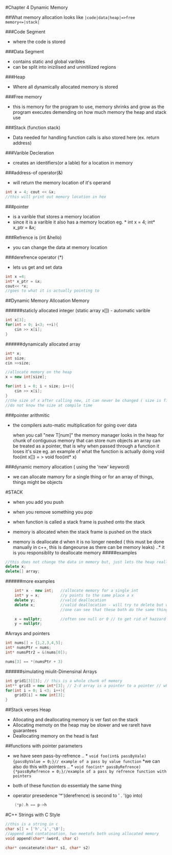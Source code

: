 
#Chapter 4 Dynamic Memory

##What memory allocation looks like
`|code|data|heap|=>free memory<=|stack|`

###Code Segment
* where the code is stored

###Data Segment
* contains static and global varibles
* can be split into inizilised and uninitilized regions

###Heap
* Where all dynamically allocated memory is stored

###Free memory
* this is memory for the program to use, memory shrinks and grow as the program 
executes demending on how much memory the heap and stack use

###Stack (function stack)
* Data needed for handling function calls is also stored here (ex. return address)

###Varible Decleration
* creates an identifiers(or a lable) for a location in memory

###address-of operator(&)
* will return the memory location of it's operand
```c++
int x = 4; cout << &x;
//this will print out memory location in hex
```
###pointer
* is a varible that stores a memory location
* since it is a varible it also has a memory location
eg. <type>*
	int x = 4; int* x_ptr = &x;

###Refrence is (int &hello)
* you can change the data at memory location

###derefrence operator (*)
* lets us get and set data
```c++ 
int x =4;
int* x_ptr = &x;
cout<< *x;
//goes to what it is actually pointing to
```
##Dynamic Memory Allcoation Memory

######staticly allocated integer (static array x[]) - automatic varible

```c++
int x[3];
for(int = 0; i<3; ++i){
	cin >> x[i];
}
```
######dynamically allocated array
```c++
int* x;
int size;
cin >>size;

//allocate memory on the heap
x = new int[size];

for(int i = 0; i < size; i++){
	cin >> x[i];
}
//the size of x after calling new, it can never be changed ( size is fixed)
//do not know the size at compile time
```
###pointer arithmitic
* the compilers auto-matic multiplication for going over data

	when you call "new T[num]" the memory manager looks in the heap for chunk of contiguous memory that can store num objects
	an array can be treated as a pointer, that is why when passed through a function it loses it's size
	eg. an example of what the function is actually doing
	void foo(int x[]) = > void foo(int* x)

###dynamic memory allocation ( using the 'new' keyword)
* we can allocate mamory for a single thing or for an array of things, things might be objects

#STACK
* when you add you push
* when you remove something you pop

* when function is called a stack frame is pushed onto the stack

* memory is allocated when the stack frame is pushed on the stack
* memory is deallocate d when it is no longer needed ( this must be done manually in c++, this is dangeourse as there can be memory leaks)
..* it is you responsiblity to deallocate memory
#####examples
```c++
//this does not change the data in memory but, just lets the heap reallocate the memory, STOP THE LEAKS
delete x;
delete[] array;
```
######more examples
```c++
	int* x - new int;	//allocate memory for a single int
	int* y = x;			//y points to the same place a x
	delete y;			//valid deallocation
	delete x;			//valid deallocation - will try to delete but will end up doing nothing
						//one can see that these both do the same thing

	x = nullptr; 		//often see null or 0 // to get rid of hazzard of overwriting data
	y = nullptr;
```

#Arrays and pointers

```c++
int nums[] = {1,2,3,4,5];
int* numsPtr = nums;
int* numsPtr2 = &(nums[0]);

nums[3] == *(numsPtr + 3)
```

######simulating miulit-Dimensinal Arrays

```c++
int grid1[3][3]; // this is a whole chunk of memory
int** grid3 = new int*[3]; // 2-d array is a pointer to a pointer // while the pointer is pointers to the second array
for(int i = 0; i <3; i++){
	grid3[i] = new int[3];
}
```
##Stack verses Heap
* Allocating and deallocating memory is ver fast on the stack
* Allocating memoty on the heap may be slower and we rarelt have guarantees
* Deallocating memory on the head is fast

##functions with pointer parameters
* we have seen pass-by-refrence
.. * `void foo(int& passByVale){passByValue = 0;}// example of a pass by value function`
*we can also do this with pointers
.. * `void foo(int* passByRefrence){*passByRefrence = 0;}//example of a pass by refrence function with pointers`
* both of these function do essentialy the same thing

* operator presedence '*'(derefrence)  is second to ' . '(go into)
```c++
	(*p).h == p->h
```

#C++ Strings with C Style
```c++
//this is a string in c
char s[] = ['h','i','\0'];
//append amd contatination, two meetofs both using allocated memory
void append(char* &word, char c)

char* concatenate(char* s1, char* s2)
```

